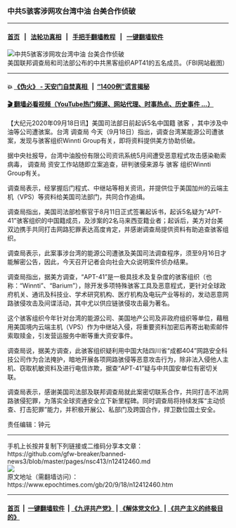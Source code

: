 ### 中共5骇客涉网攻台湾中油 台美合作侦破
------------------------

#### [首页](https://github.com/gfw-breaker/banned-news3/blob/master/README.md) &nbsp;&nbsp;|&nbsp;&nbsp; [法轮功真相](https://github.com/begood0513/basic/blob/master/README.md)  &nbsp;&nbsp;|&nbsp;&nbsp; [手把手翻墙教程](https://github.com/gfw-breaker/guides/wiki)  &nbsp;&nbsp;|&nbsp;&nbsp; [一键翻墙软件](https://github.com/gfw-breaker/nogfw/blob/master/README.md)  



<div><img alt="中共5骇客涉网攻台湾中油 台美合作侦破" class="attachment-djy_600_400 size-djy_600_400 wp-post-image" src="https://i.epochtimes.com/assets/uploads/2020/09/Screen-Shot-2020-09-16-at-5.58.37-PM-600x400.png"/>
<div class="caption">
 美国联邦调查局和司法部公布的中共黑客组织APT41的五名成员。（FBI网站截图）
</div></div><hr/>

#### 💥 [《伪火》 - 天安门自焚真相 ](http://158.247.195.190:10000/videos/blog/weihuo.html)&nbsp; |&nbsp; [“1400例”谎言揭秘  ](http://158.247.195.190:10000/videos/blog/jiexi1400.html)

#### [ 🎬  翻墙必看视频（YouTube热门频道、网站代理、时事热点、历史事件 ...）](https://github.com/gfw-breaker/links/blob/master/banned.md)

<div><p>
 【大纪元2020年09月18日讯】美国司法部日前起诉5名中国籍
 <ok href="https://www.epochtimes.com/gb/tag/%E9%AA%87%E5%AE%A2.html">
  骇客
 </ok>
 ，其中涉及中油等公司遭骇案。台湾
 <ok href="https://www.epochtimes.com/gb/tag/%E8%B0%83%E6%9F%A5%E5%B1%80.html">
  调查局
 </ok>
 今天（9月18日）指出，调查台湾某能源公司遭骇案，发现与骇客组织Winnti Group有关，即将资料提供美方协助侦破。
</p>
<p>
 据中央社报导，台湾中油股份有限公司资讯系统5月间遭受恶意程式攻击感染勒索病毒，
 <ok href="https://www.epochtimes.com/gb/tag/%E8%B0%83%E6%9F%A5%E5%B1%80.html">
  调查局
 </ok>
 资安工作站随即立案追查，研判骇侵来源与
 <ok href="https://www.epochtimes.com/gb/tag/%E9%AA%87%E5%AE%A2.html">
  骇客
 </ok>
 组织Winnti Group有关。
</p>
<p>
 调查局表示，经掌握后门程式、中继站等相关资讯，并提供位于美国加州的云端主机（VPS）等资料给美国司法部门，共同合作追缉。
</p>
<p>
 调查局指出，美国司法部检察官于8月11日正式签署起诉书，起诉5名疑为“APT-41”骇客组织的中国籍成员，及涉案的2名马来西亚籍业者；起诉后，美方对台美双边携手共同打击网路犯罪表达高度肯定，并感谢调查局提供资料有助追查骇客组织。
</p>
<p>
 调查局表示，此案事涉台湾的能源公司遭骇及美国司法调查程序，须至9月16日才能解密公告，因此，今天召开记者会向社会大众说明案件侦办结果。
</p>
<p>
 调查局指出，据美方调查，“APT-41”是一极具技术及复杂度的骇客组织（也称：“Winnti”、“Barium”），除开发多项特殊骇客工具及恶意程式，更针对全球政府机关、通讯及科技业、学术研究机构、医疗机构及电玩产业等标的，发动恶意网路骇侵攻击及间谍活动，其中尤以供应链骇侵攻击最为著名。
</p>
<p>
 这个骇客组织今年针对台湾的能源公司、美国地产公司及非政府组织等单位，藉租用美国境内云端主机（VPS）作为中继站入侵，将重要资料加密后再寄出勒索邮件索取赎金，引发营运服务中断等重大资安事件。
</p>
<p>
 调查局说，据美方调查，此骇客组织疑利用中国大陆四川省“成都404”网路安全科技公司作为合法掩护，暗地开展各项网路骇侵等恶意攻击行为，除非法入侵他人主机、窃取机敏资料及进行电信诈欺，据查“APT-41”疑与中共国安单位有密切关联。
</p>
<p>
 调查局表示，感谢美国司法部及联邦调查局就此案密切联系合作，共同打击不法网路骇侵犯罪，为落实全球资通安全立下新里程碑。同时调查局将持续发挥“主动侦查、打击犯罪”能力，并积极开展公、私部门及跨国合作，捍卫数位国土安全。
</p>
<p>
 责任编辑：钟元
</p>
</div>
<hr/>
手机上长按并复制下列链接或二维码分享本文章：<br/>
https://github.com/gfw-breaker/banned-news3/blob/master/pages/nsc413/n12412460.md <br/>
<a href='https://github.com/gfw-breaker/banned-news3/blob/master/pages/nsc413/n12412460.md'><img src='https://github.com/gfw-breaker/banned-news3/blob/master/pages/nsc413/n12412460.md.png'/></a> <br/>
原文地址（需翻墙访问）：https://www.epochtimes.com/gb/20/9/18/n12412460.htm


------------------------
#### [首页](https://github.com/gfw-breaker/banned-news3/blob/master/README.md) &nbsp;|&nbsp; [一键翻墙软件](https://github.com/gfw-breaker/nogfw/blob/master/README.md) &nbsp;| [《九评共产党》](https://github.com/gfw-breaker/9ping.md/blob/master/README.md#九评之一评共产党是什么) | [《解体党文化》](https://github.com/gfw-breaker/jtdwh.md/blob/master/README.md) | [《共产主义的终极目的》](https://github.com/gfw-breaker/gczydzjmd.md/blob/master/README.md)


<img src='http://gfw-breaker.win/banned-news3/pages/nsc413/n12412460.md' width='0px' height='0px'/>